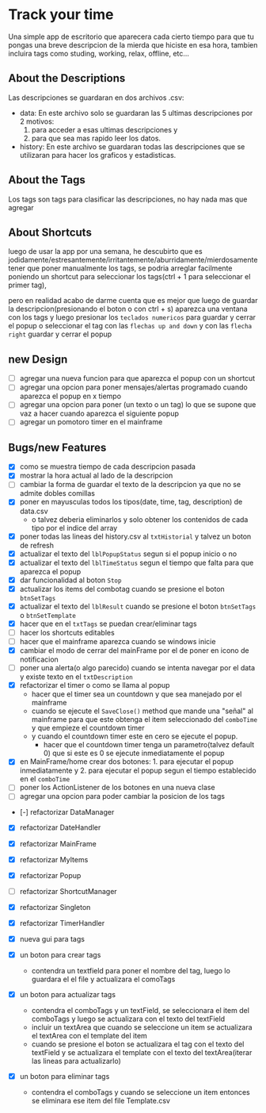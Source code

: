 # Track your time
Una simple app de escritorio que aparecera cada cierto tiempo para que tu pongas una breve descripcion de la mierda que hiciste en esa hora, tambien incluira tags como studing, working, relax, offline, etc...

## About the Descriptions
Las descripciones se guardaran en dos archivos .csv:
- data: En este archivo solo se guardaran las 5 ultimas descripciones por 2 motivos:
  1. para acceder a esas ultimas descripciones y
  2. para que sea mas rapido leer los datos.
- history: En este archivo se guardaran todas las descripciones que se utilizaran para hacer los graficos y estadisticas.

## About the Tags
Los tags son tags para clasificar las descripciones, no hay nada mas que agregar

## About Shortcuts
luego de usar la app por una semana, he descubirto que es jodidamente/estresantemente/irritantemente/aburridamente/mierdosamente tener que poner manualmente los tags, se podria arreglar facilmente poniendo un shortcut para seleccionar los tags(ctrl + 1 para seleccionar el primer tag), 

pero en realidad acabo de darme cuenta que es mejor que luego de guardar la descripcion(presionando el boton o con ctrl + s) aparezca una ventana con los tags y luego presionar los `teclados numericos` para guardar y cerrar el popup o seleccionar el tag con las `flechas up and down` y con las `flecha right` guardar y cerrar el popup

## new Design
- [ ] agregar una nueva funcion para que aparezca el popup con un shortcut
- [ ] agregar una opcion para poner mensajes/alertas programado cuando aparezca el popup en x tiempo
- [ ] agregar una opcion para poner (un texto o un tag) lo que se supone que vaz a hacer cuando aparezca el siguiente popup
- [ ] agregar un pomotoro timer en el mainframe

## Bugs/new Features
- [x] como se muestra tiempo de cada descripcion pasada
- [x] mostrar la hora actual al lado de la descripcion
- [ ] cambiar la forma de guardar el texto de la descripcion ya que no se admite dobles comillas
- [x] poner en mayusculas todos los tipos(date, time, tag, description) de data.csv
	- o talvez deberia eliminarlos y solo obtener los contenidos de cada tipo por el indice del array
- [x] poner todas las lineas del history.csv al `txtHistorial` y talvez un boton de refresh
- [x] actualizar el texto del `lblPopupStatus` segun si el popup inicio o no
- [x] actualizar el texto del `lblTimeStatus` segun el tiempo que falta para que aparezca el popup
- [x] dar funcionalidad al boton `Stop`
- [x] actualizar los items del combotag cuando se presione el boton `btnSetTags`
- [x] actualizar el texto del `lblResult` cuando se presione el boton `btnSetTags` o `btnSetTemplate`
- [x] hacer que en el `txtTags` se puedan crear/eliminar tags 
- [ ] hacer los shortcuts editables
- [ ] hacer que el mainframe aparezca cuando se windows inicie
- [x] cambiar el modo de cerrar del mainFrame por el de poner en icono de notificacion
- [ ] poner una alerta(o algo parecido) cuando se intenta navegar por el data y existe texto en el `txtDescription`
- [x] refactorizar el timer o como se llama al popup 
	- hacer que el timer sea un countdown y que sea manejado por el mainframe
	- cuando se ejecute el `SaveClose()` method que mande una "señal" al mainframe para que este obtenga el item seleccionado del `comboTime` y que empieze el countdown timer
	- y cuando el countdown timer este en cero se ejecute el popup.
		- hacer que el countdown timer tenga un parametro(talvez default 0) que si este es 0 se ejecute inmediatamente el popup
- [x] en MainFrame/home crear dos botones: 1. para ejecutar el popup inmediatamente y 2. para ejecutar el popup segun el tiempo establecido en el `comboTime`
- [ ] poner los ActionListener de los botones en una nueva clase
- [ ] agregar una opcion para poder cambiar la posicion de los tags

- [-] refactorizar DataManager
- [x] refactorizar DateHandler
- [x] refactorizar MainFrame
- [x] refactorizar MyItems
- [x] refactorizar Popup
- [ ] refactorizar ShortcutManager
- [x] refactorizar Singleton
- [x] refactorizar TimerHandler


- [x] nueva gui para tags
- [x] un boton para crear tags
 	- contendra un textfield para poner el nombre del tag, luego lo guardara el el file y actualizara el comoTags
- [x] un boton para actualizar tags
 	- contendra el comboTags y un textField, se seleccionara el item del comboTags y luego se actualizara con el texto del textField
 	- incluir un textArea que cuando se seleccione un item se actualizara el textArea con el template del item
 	- cuando se presione el boton se actualizara el tag con el texto del textField y se actualizara el template con el texto del textArea(iterar las lineas para actualizarlo)
- [x] un boton para eliminar tags
	- contendra el comboTags y cuando se seleccione un item entonces se eliminara ese item del file Template.csv
